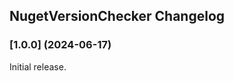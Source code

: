 ## NugetVersionChecker Changelog

<!--
### [Unreleased] (YYYY-MM-DD)

#### Added

#### Changed

#### Deprecated

#### Fixed

#### Removed

#### Security
-->

### [1.0.0] (2024-06-17)
Initial release.